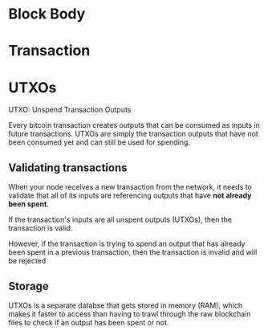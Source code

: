 # Block Body

# Transaction




# UTXOs
UTXO: Unspend Transaction Outputs

Every bitcoin transaction creates outputs that can be consumed as inputs in future transactions.
UTXOs are simply the transaction outputs that have not been consumed yet and can still be used for spending.

## Validating transactions

When your node receives a new transaction from the network, it needs to validate that all of its inputs are referencing outputs that have **not already been spent**.

If the transaction's inputs are all unspent outputs (UTXOs), then the transaction is valid.

However, if the transaction is trying to spend an output that has already been spent in a previous transaction, then the transaction is invalid and will be rejected


## Storage

UTXOs is a separate databse that gets stored in memory (RAM), which makes it faster to access than having to trawl through the raw blockchain files to check if an output has been spent or not.
